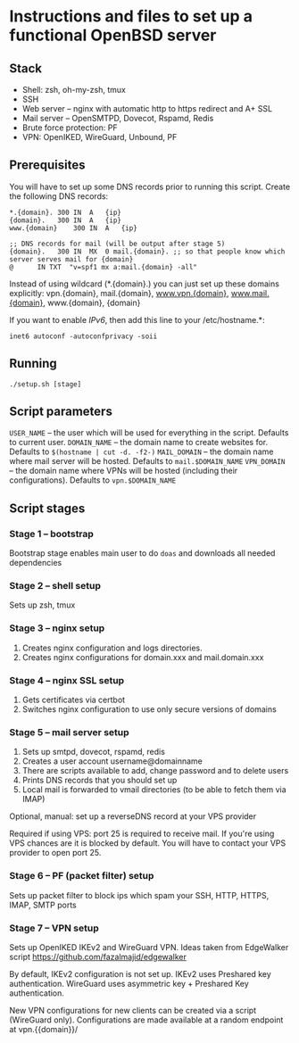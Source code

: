 # Instructions and files to set up a functional OpenBSD server

## Stack
* Shell: zsh, oh-my-zsh, tmux
* SSH
* Web server – nginx with automatic http to https redirect and A+ SSL
* Mail server – OpenSMTPD, Dovecot, Rspamd, Redis
* Brute force protection: PF
* VPN: OpenIKED, WireGuard, Unbound, PF

## Prerequisites
You will have to set up some DNS records prior to running this script.
Create the following DNS records:
```
*.{domain}.	300	IN	A	{ip}
{domain}.	300	IN	A	{ip}
www.{domain}	300	IN	A	{ip}

;; DNS records for mail (will be output after stage 5)
{domain}.	300	IN	MX	0 mail.{domain}. ;; so that people know which server serves mail for {domain}
@      IN TXT  "v=spf1 mx a:mail.{domain} -all"
```

Instead of using wildcard (*.{domain}.) you can just set up these domains explicitly:
vpn.{domain}, mail.{domain}, www.vpn.{domain}, www.mail.{domain}, www.{domain}, {domain}

If you want to enable *IPv6*, then add this line to your /etc/hostname.*:
```
inet6 autoconf -autoconfprivacy -soii
```

## Running
```shell
./setup.sh [stage]
```

## Script parameters

`USER_NAME` – the user which will be used for everything in the script. Defaults to current user.
`DOMAIN_NAME` – the domain name to create websites for. Defaults to `$(hostname | cut -d. -f2-)`
`MAIL_DOMAIN` – the domain name where mail server will be hosted. Defaults to `mail.$DOMAIN_NAME`
`VPN_DOMAIN` – the domain name where VPNs will be hosted (including their configurations). Defaults to `vpn.$DOMAIN_NAME`

## Script stages

### Stage 1 – bootstrap

Bootstrap stage enables main user to do `doas` and downloads all needed dependencies

### Stage 2 – shell setup

Sets up zsh, tmux

### Stage 3 – nginx setup

1. Creates nginx configuration and logs directories.
2. Creates nginx configurations for domain.xxx and mail.domain.xxx

### Stage 4 – nginx SSL setup

1. Gets certificates via certbot
2. Switches nginx configuration to use only secure versions of domains

### Stage 5 – mail server setup

1. Sets up smtpd, dovecot, rspamd, redis
2. Creates a user account username@domainname
3. There are scripts available to add, change password and to delete users
4. Prints DNS records that you should set up
5. Local mail is forwarded to vmail directories (to be able to fetch them via IMAP)

Optional, manual: set up a reverseDNS record at your VPS provider

Required if using VPS: port 25 is required to receive mail. 
If you're using VPS chances are it is blocked by default.
You will have to contact your VPS provider to open port 25.

### Stage 6 – PF (packet filter) setup

Sets up packet filter to block ips which spam your SSH, HTTP, HTTPS, IMAP, SMTP ports

### Stage 7 – VPN setup

Sets up OpenIKED IKEv2 and WireGuard VPN.
Ideas taken from EdgeWalker script https://github.com/fazalmajid/edgewalker

By default, IKEv2 configuration is not set up.
IKEv2 uses Preshared key authentication. WireGuard uses asymmetric key + Preshared Key authentication.

New VPN configurations for new clients can be created via a script (WireGuard only).
Configurations are made available at a random endpoint at vpn.{{domain}}/

